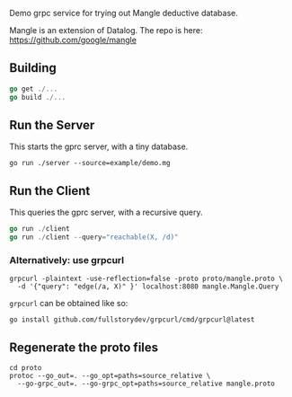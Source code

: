 Demo grpc service for trying out Mangle deductive database.

Mangle is an extension of Datalog.
The repo is here: https://github.com/google/mangle

## Building

```go
go get ./...
go build ./...
```

## Run the Server

This starts the gprc server, with a tiny database.

```
go run ./server --source=example/demo.mg
```

## Run the Client

This queries the gprc server, with a recursive query.

```go
go run ./client
go run ./client --query="reachable(X, /d)"
```

### Alternatively: use grpcurl

```
grpcurl -plaintext -use-reflection=false -proto proto/mangle.proto \
  -d '{"query": "edge(/a, X)" }' localhost:8080 mangle.Mangle.Query

```

`grpcurl` can be obtained like so:

```
go install github.com/fullstorydev/grpcurl/cmd/grpcurl@latest
```


## Regenerate the proto files

```shell
cd proto
protoc --go_out=. --go_opt=paths=source_relative \
  --go-grpc_out=. --go-grpc_opt=paths=source_relative mangle.proto
```

